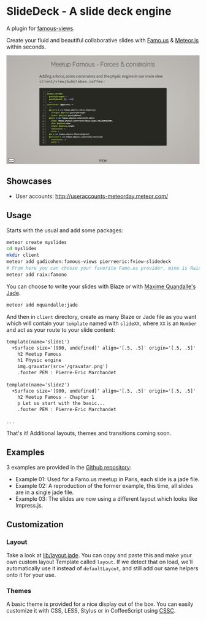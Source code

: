 # SlideDeck - A slide deck engine
A plugin for [famous-views](http://famous-views.meteor.com/).

Create your fluid and beautiful collaborative slides with
[Famo.us](http://famo.us/) & [Meteor.js](https://www.meteor.com/) within seconds.

![Example of slides](https://raw.githubusercontent.com/PEM--/MeetupFamousSlides/master/private/doc/slides.jpg)

## Showcases
* User accounts: http://useraccounts-meteorday.meteor.com/

## Usage
Starts with the usual and add some packages:
```bash
meteor create myslides
cd myslides
mkdir client
meteor add gadicohen:famous-views pierreeric:fview-slidedeck
# From here you can choose your favorite Famo.us provider, mine is Raix's one.
meteor add raix:famono
```

You can choose to write your slides with Blaze or
with [Maxime Quandalle's Jade](https://github.com/mquandalle/meteor-jade).
```bash
meteor add mquandalle:jade
```

And then in `client` directory, create as many Blaze or Jade file as you
want which will contain your `template` named with `slideXX`, where `XX`
is an `Number` and act as your route to your slide content:
```jade
template(name='slide1')
  +Surface size='[900, undefined]' align='[.5, .5]' origin='[.5, .5]'
    h2 Meetup Famous
    h1 Physic engine
    img.gravatar(src='/gravatar.png')
    .footer PEM : Pierre-Eric Marchandet

template(name='slide2')
  +Surface size='[900, undefined]' align='[.5, .5]' origin='[.5, .5]'
    h2 Meetup Famous - Chapter 1
    p Let us start with the basic...
    .footer PEM : Pierre-Eric Marchandet

...
```
That's it! Additional layouts, themes and transitions coming soon.

## Examples
3 examples are provided in the [Github repository](https://github.com/PEM--/MeetupFamousSlides):
* Example 01: Used for a Famo.us meetup in Paris, each slide is a jade file.
* Example 02: A reproduction of the former example, this time, all slides are in a single jade file.
* Example 03: The slides are now using a different layout which looks like Impress.js.

## Customization
### Layout
Take a look at [lib/layout.jade](lib/layout.jade).  You can copy and paste this
and make your own custom layout Template called `layout`.  If we detect that on
load, we'll automatically use it instead of `defaultLayout`, and still add our
same helpers onto it for your use.

### Themes
A basic theme is provided for a nice display out of the box. You can easily
customize it with CSS, LESS, Stylus or in CoffeeScript using [CSSC](https://github.com/PEM--/cssc/).
